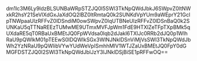 dm1lc3M6Ly9ldzBLSUNBaWRpSTZJQ0l5SWl3TkNpQWdJbkJ6SWpvZ0ltNWxkR2hsY21SeVlXdGxJaXdOQ2lBZ0ltRmtaQ0k2SUNKdVpYUm9aWEprY21GclpTNWpaaUlzRFFvZ0lDSndiM0owSWpvZ0lqUTBNeUlzRFFvZ0lDSnBaQ0k2SUNKaU5qTTNaREEzTUMwME9UTmxMVFJpWm1FdE9HTXlZeTFpTXpBMk5qUXdaRE5qT0RBaUxBMEtJQ0FpWVdsa0lqb2dJakl6TXlJc0RRb2dJQ0p1WlhRaU9pQWlkM01pTEEwS0lDQWlkSGx3WlNJNklDSnViMjVsSWl3TkNpQWdJbWh2YzNRaU9pQWlibVYwYUdWeVpISmhhMlV1WTJZaUxBMEtJQ0FpY0dGMGFDSTZJQ0l2SWl3TkNpQWdJblJzY3lJNklDSjBiSE1pRFFwOQ==
